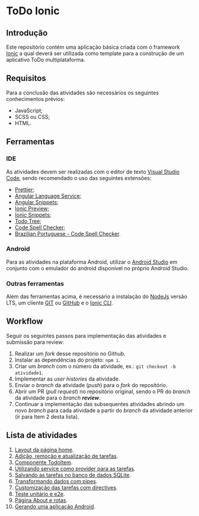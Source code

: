# ToDo Ionic

## Introdução

Este repositório contém uma aplicação básica criada com o framework [Ionic](https://ionicframework.com/docs/) a qual deverá ser utilizada como template para a construção de um aplicativo ToDo multiplataforma.

## Requisitos

Para a conclusão das atividades são necessários os seguintes conhecimentos prévios:

- JavaScript;
- SCSS ou CSS;
- HTML.

## Ferramentas

### IDE

As atividades devem ser realizadas com o editor de texto [Visual Studio Code](https://code.visualstudio.com/), sendo recomendado o uso das seguintes extensões:

- [Prettier](https://marketplace.visualstudio.com/items?itemName=esbenp.prettier-vscode);
- [Angular Language Service](https://marketplace.visualstudio.com/items?itemName=Angular.ng-template);
- [Angular Snippets](https://marketplace.visualstudio.com/items?itemName=johnpapa.Angular2);
- [Ionic Preview](https://marketplace.visualstudio.com/items?itemName=ionic-preview.ionic-preview);
- [Ionic Snippets](https://marketplace.visualstudio.com/items?itemName=fivethree.vscode-ionic-snippets);
- [Todo Tree](https://marketplace.visualstudio.com/items?itemName=Gruntfuggly.todo-tree);
- [Code Spell Checker](https://marketplace.visualstudio.com/items?itemName=streetsidesoftware.code-spell-checker);
- [Brazilian Portuguese - Code Spell Checker](https://marketplace.visualstudio.com/items?itemName=streetsidesoftware.code-spell-checker-portuguese-brazilian).

### Android

Para as atividades na plataforma Android, utilizar o [Android Studio](https://developer.android.com/studio) em conjunto com o emulador do android disponível no próprio Android Studio.

### Outras ferramentas

Além das ferramentas acima, é necessário a instalação do [NodeJs](https://nodejs.org/en/) versão LTS, um cliente [GIT](https://git-scm.com/) ou [GitHub](https://desktop.github.com/) e o [Ionic CLI](https://ionicframework.com/docs/cli).

## Workflow

Seguir os seguintes passos para implementação das atividades e submissão para review:

1. Realizar um _fork_ desse repositório no Github.
2. Instalar as dependências do projeto: `npm i`.
3. Criar um _branch_ com o número da atividade, ex.: `git checkout -b atividade1`.
4. Implementar as _user histories_ da atividade.
5. Enviar o _branch_ da atividade (_push_) para o _fork_ do repositório.
6. Abrir um PR (_pull request_) no repositório original, sendo o PR do _branch_ da atividade para o _branch_ **_review_**.
7. Continuar a implementação das subsequentes atividades abrindo um novo _branch_ para cada atividade a partir do _branch_ da atividade anterior (ir para Item 2 desta lista).

## Lista de atividades

1. [Layout da página home](ATIVIDADE1.md).
2. [Adição, remoção e atualização de tarefas](ATIVIDADE2.md).
3. [Componente TodoItem](ATIVIDADE3.md).
4. [Utilizando service como provider para as tarefas](ATIVIDADE3.md).
5. [Salvando as tarefas no banco de dados SQLite](ATIVIDADE4.md).
6. [Transformando dados com pipes](ATIVIDADE5.md).
7. [Customização das tarefas com directives](ATIVIDADE6.md).
8. [Teste unitário e e2e](ATIVIDADE7.md).
9. [Página About e rotas](ATIVIDADE8.md).
10. [Gerando uma aplicação Android](ATIVIDADE9.md).
